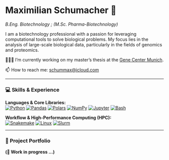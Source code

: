 <!--
## Maximilian Schumacher 👋
*B.Eng. Biotechnology ; (M.Sc. Pharma-Biotechnology)*


👨🏼‍🎓 I’m currently working on my master’s thesis at the [Gene Center Munich](https://www.genzentrum.uni-muenchen.de/research-groups/klughammer/index.html).

🌱 I’m currently learning ...

📫 How to reach me: [schummax@icloud.com](mailto:schummax@icloud.com)

💻 I've got experience working with:
[![Python](https://img.shields.io/static/v1?label=&message=Python&color=3776AB&logo=Python&logoColor=FFFFFF)](https://www.python.org/)
[![Bash](https://img.shields.io/static/v1?label=&message=Bash&color=000000&logo=gnubash&logoColor=FFFFFF)](https://www.bash.org/)
[![Snakemake](https://img.shields.io/static/v1?label=&message=Snakemake&color=039575&logoColor=FFFFFF)](https://snakemake.github.io/)

...

### Project Portfolio 
**(🚫 Work in progress ...)**

| 🚀 **Project** | 🔗 **Link** | 🟢 **Skills** |
| - | - | - |
| P1 | L1 | S1 |
-->

# Maximilian Schumacher 👋
*B.Eng. Biotechnology ; (M.Sc. Pharma-Biotechnology)*

I am a biotechnology professional with a passion for leveraging computational tools to solve biological problems. My focus lies in the analysis of large-scale biological data, particularly in the fields of genomics and proteomics.

👨🏼‍🎓 I’m currently working on my master’s thesis at the [Gene Center Munich](https://www.genzentrum.uni-muenchen.de/research-groups/klughammer/index.html).

📫 How to reach me: [schummax@icloud.com](mailto:schummax@icloud.com)

---

### 💻 Skills & Experience

**Languages & Core Libraries:**
<br>
[![Python](https://img.shields.io/static/v1?label=&message=Python&color=3776AB&logo=Python&logoColor=FFFFFF)](https://www.python.org/)
[![Pandas](https://img.shields.io/static/v1?label=&message=Pandas&color=150458&logo=Pandas&logoColor=FFFFFF)](https://pandas.pydata.org/)
[![Polars](https://img.shields.io/static/v1?label=&message=Polars&color=150458&logo=Polars&logoColor=FFFFFF)](https://www.pola.rs/)
[![NumPy](https://img.shields.io/static/v1?label=&message=NumPy&color=4D77CF&logo=NumPy&logoColor=FFFFFF)](https://numpy.org/)
[![Jupyter](https://img.shields.io/static/v1?label=&message=Jupyter&color=F37626&logo=Jupyter&logoColor=FFFFFF)](https://jupyter.org/)
[![Bash](https://img.shields.io/static/v1?label=&message=Bash&color=000000&logo=gnubash&logoColor=FFFFFF)](https://www.gnu.org/software/bash/)

**Workflow & High-Performance Computing (HPC):**
<br>
[![Snakemake](https://img.shields.io/static/v1?label=&message=Snakemake&color=039575&logo=Snakemake&logoColor=FFFFFF)](https://snakemake.github.io/)
[![Linux](https://img.shields.io/static/v1?label=&message=Linux&color=FCC624&logo=Linux&logoColor=000000)](https://www.linux.org/)
[![Slurm](https://img.shields.io/static/v1?label=&message=Slurm&color=003A6A&logo=Slurm&logoColor=FFFFFF)](https://slurm.schedmd.com/)

---

### 🚀 Project Portfolio

**(🚫 Work in progress ...)**
<!--
| Project | Description | Link | Skills |
| - | - | - | - |
| **Reproducible Research & Large-Scale Studies** |
| SeuratExtend | Recreation of analysis from "SeuratExtend: streamlining single-cell RNA-seq analysis". | [GitHub](https://github.com/huayc09/SeuratExtend) | `scRNA-seq`, `R`, `Python Integration`, `Functional Enrichment` |
| AlphaPept | Analysis framework from "AlphaPept: a modern and open framework for MS-based proteomics". | [GitHub](https://github.com/MannLabs/alphapept) | `Proteomics`, `Mass Spectrometry`, `Machine Learning`, `HDF5` |
| GraphBAN | Implementation of "GraphBAN: An inductive graph-based approach for enhanced prediction of compound-protein interactions". | [GitHub](https://github.com/HamidHadipour/GraphBAN) | `Deep Learning`, `Graph Neural Networks`, `Drug Discovery` |
| RNA-FM | Using the "RNA foundation model for highly accurate RNA structure and function predictions". | [GitHub](https://github.com/ml4bio/RNA-FM) | `Transformer Models`, `RNA Biology`, `Self-Supervised Learning` |
| Multi-center RNA-seq | Benchmarking study from "A real-world multi-center RNA-seq benchmarking study". | [Snakemake Pipeline](https://github.com/lyaqing/snakemake_rnaseq.git) | `RNA-seq`, `Benchmarking`, `Snakemake`, `Quality Control` |
| **Figure Reproduction & Reanalysis** |
| FigureOneLab | Recreating Figure 1 from high-impact computational biology papers. | [GitHub](https://github.com/deanslee/FigureOneLab) | `scRNA-seq`, `Data Visualization`, `Jupyter` |
| Genomics Paper Figures | Step-by-step reproduction of figures from genomics publications. | [Tutorial](https://crazyhottommy.github.io/reproduce_genomics_paper_figures/) | `R`, `Bioconductor`, `Reproducible Research` |
| TCGA Data Reanalysis | Reprocessing TCGA cancer datasets using modern network inference methods. | [Nextflow Workflow](https://github.com/QuackenbushLab/tcga-data-nf) | `Cancer Genomics`, `Network Analysis`, `Nextflow` |
| Clinical Genomics Reanalysis | Reanalyzing sequencing data with updated variant databases to improve diagnostic yield. | - | `Clinical Genomics`, `Variant Annotation`, `WES/WGS` |
| Proteomics Aging Clock | Reproducing proteomic aging predictions from UK Biobank data. | - | `Proteomics`, `Machine Learning`, `Biomarker Discovery` |
| **Tool Benchmarking & Method Transfer** |
| DNA-Binding Protein Tools | Benchmarking 11 computational tools for DNA-binding protein identification. | [GitHub](https://github.com/Rafeed-bot/DNA_BP_Benchmarking) | `Tool Benchmarking`, `Machine Learning`, `Protein Analysis` |
| Omics Data ML Methods | Comparing ML methods (SVM, RF, NN) on diverse omics datasets. | [GitHub](https://github.com/Evotec-Bioinformatics/ml-from-omics) | `Machine Learning`, `Multi-omics`, `Hyperparameter Tuning` |
| Single-Cell Pipelines | Benchmarking and comparing outcomes from different scRNA-seq analysis pipelines. | [Repo 1](https://github.com/zhanghao-njmu/SCP), [Repo 2](https://github.com/bioinfoDZ/scDAPP) | `scRNA-seq`, `Pipeline Evaluation`, `Benchmarking` |
| Cross-Species Analysis | Adapting a human-centric analysis pipeline for a model organism dataset. | - | `Comparative Genomics`, `Pipeline Adaptation` |
| Cross-Omics Method Transfer | Applying scRNA-seq clustering methods to spatial proteomics data. | - | `Multi-omics Integration`, `Method Generalization` |
-->
